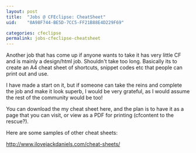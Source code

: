 ```yaml
---
layout: post
title:  "Jobs @ CFEclipse: CheatSheet"
uid:	"8A98F744-BE5D-7CC5-FF21B88E4D229F69"

categories: cfeclipse
permalink: jobs-cfeclipse-cheatsheet
---
```

Another job that has come up if anyone wants to take it has very little CF and is mainly a design/html job. Shouldn't take too long. Basically its to create an A4 cheat sheet of shortcuts, snippet codes etc that people can print out and use.

I have made a start on it, but if someone can take the reins and complete the job and make it look superb, I would be very grateful, as I would assume the rest of the community would be too!

You can download the my cheat sheet here, and the plan is to have it as a page that you can visit, or view as a PDF for printing (cfcontent to the rescue?).

Here are some samples of other cheat sheets:

<a href="http://www.ilovejackdaniels.com/cheat-sheets/">http://www.ilovejackdaniels.com/cheat-sheets/</a>